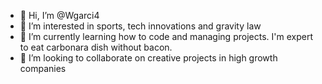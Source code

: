 - 👋 Hi, I’m @Wgarci4
- 👀 I’m interested in sports, tech innovations and gravity law
- 🌱 I’m currently learning how to code and managing projects. I'm expert to eat carbonara dish without bacon. 
- 💞️ I’m looking to collaborate on creative projects in high growth companies

<!---
Wgarci4/Wgarci4 is a ✨ special ✨ repository because its `README.md` (this file) appears on your GitHub profile.
You can click the Preview link to take a look at your changes.
--->
